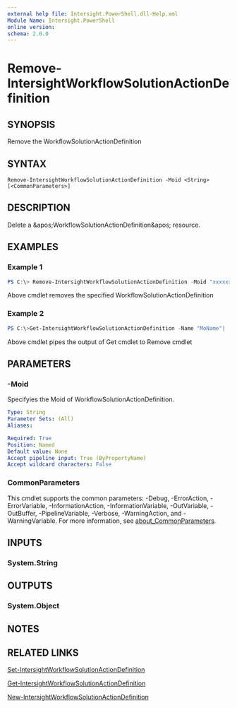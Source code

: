 ```yaml
---
external help file: Intersight.PowerShell.dll-Help.xml
Module Name: Intersight.PowerShell
online version:
schema: 2.0.0
---
```


# Remove-IntersightWorkflowSolutionActionDefinition

## SYNOPSIS
Remove the WorkflowSolutionActionDefinition

## SYNTAX

```
Remove-IntersightWorkflowSolutionActionDefinition -Moid <String> [<CommonParameters>]
```

## DESCRIPTION
Delete a &amp;apos;WorkflowSolutionActionDefinition&amp;apos; resource.

## EXAMPLES

### Example 1
```powershell
PS C:\> Remove-IntersightWorkflowSolutionActionDefinition -Moid "xxxxxxxxxxxxxxxxxxxxxxxxxxx"
```
Above cmdlet removes the specified WorkflowSolutionActionDefinition 

### Example 2
```powershell
PS C:\>Get-IntersightWorkflowSolutionActionDefinition -Name "MoName"|  Remove-IntersightWorkflowSolutionActionDefinition
```
Above cmdlet pipes the output of Get cmdlet to Remove cmdlet

## PARAMETERS

### -Moid
Specifyies the Moid of WorkflowSolutionActionDefinition.

```yaml
Type: String
Parameter Sets: (All)
Aliases:

Required: True
Position: Named
Default value: None
Accept pipeline input: True (ByPropertyName)
Accept wildcard characters: False
```

### CommonParameters
This cmdlet supports the common parameters: -Debug, -ErrorAction, -ErrorVariable, -InformationAction, -InformationVariable, -OutVariable, -OutBuffer, -PipelineVariable, -Verbose, -WarningAction, and -WarningVariable. For more information, see [about_CommonParameters](http://go.microsoft.com/fwlink/?LinkID=113216).

## INPUTS

### System.String

## OUTPUTS

### System.Object
## NOTES

## RELATED LINKS

[Set-IntersightWorkflowSolutionActionDefinition](./Set-IntersightWorkflowSolutionActionDefinition.md)

[Get-IntersightWorkflowSolutionActionDefinition](./Get-IntersightWorkflowSolutionActionDefinition.md)

[New-IntersightWorkflowSolutionActionDefinition](./New-IntersightWorkflowSolutionActionDefinition.md)

